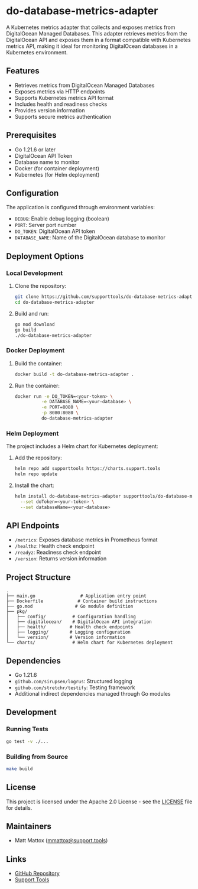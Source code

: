 # do-database-metrics-adapter

A Kubernetes metrics adapter that collects and exposes metrics from DigitalOcean Managed Databases. This adapter retrieves metrics from the DigitalOcean API and exposes them in a format compatible with Kubernetes metrics API, making it ideal for monitoring DigitalOcean databases in a Kubernetes environment.

## Features

- Retrieves metrics from DigitalOcean Managed Databases
- Exposes metrics via HTTP endpoints
- Supports Kubernetes metrics API format
- Includes health and readiness checks
- Provides version information
- Supports secure metrics authentication

## Prerequisites

- Go 1.21.6 or later
- DigitalOcean API Token
- Database name to monitor
- Docker (for container deployment)
- Kubernetes (for Helm deployment)

## Configuration

The application is configured through environment variables:

- `DEBUG`: Enable debug logging (boolean)
- `PORT`: Server port number
- `DO_TOKEN`: DigitalOcean API token
- `DATABASE_NAME`: Name of the DigitalOcean database to monitor

## Deployment Options

### Local Development

1. Clone the repository:
   ```bash
   git clone https://github.com/supporttools/do-database-metrics-adapter.git
   cd do-database-metrics-adapter
   ```

2. Build and run:
   ```bash
   go mod download
   go build
   ./do-database-metrics-adapter
   ```

### Docker Deployment

1. Build the container:
   ```bash
   docker build -t do-database-metrics-adapter .
   ```

2. Run the container:
   ```bash
   docker run -e DO_TOKEN=<your-token> \
             -e DATABASE_NAME=<your-database> \
             -e PORT=8080 \
             -p 8080:8080 \
             do-database-metrics-adapter
   ```

### Helm Deployment

The project includes a Helm chart for Kubernetes deployment:

1. Add the repository:
   ```bash
   helm repo add supporttools https://charts.support.tools
   helm repo update
   ```

2. Install the chart:
   ```bash
   helm install do-database-metrics-adapter supporttools/do-database-metrics-adapter \
     --set doToken=<your-token> \
     --set databaseName=<your-database>
   ```

## API Endpoints

- `/metrics`: Exposes database metrics in Prometheus format
- `/healthz`: Health check endpoint
- `/readyz`: Readiness check endpoint
- `/version`: Returns version information

## Project Structure

```
.
├── main.go                 # Application entry point
├── Dockerfile             # Container build instructions
├── go.mod                # Go module definition
├── pkg/
│   ├── config/          # Configuration handling
│   ├── digitalocean/    # DigitalOcean API integration
│   ├── health/         # Health check endpoints
│   ├── logging/        # Logging configuration
│   └── version/        # Version information
└── charts/              # Helm chart for Kubernetes deployment
```

## Dependencies

- Go 1.21.6
- `github.com/sirupsen/logrus`: Structured logging
- `github.com/stretchr/testify`: Testing framework
- Additional indirect dependencies managed through Go modules

## Development

### Running Tests

```bash
go test -v ./...
```

### Building from Source

```bash
make build
```

## License

This project is licensed under the Apache 2.0 License - see the [LICENSE](LICENSE) file for details.

## Maintainers

- Matt Mattox (mmattox@support.tools)

## Links

- [GitHub Repository](https://github.com/supporttools/do-database-metrics-adapter)
- [Support Tools](https://support.tools)
